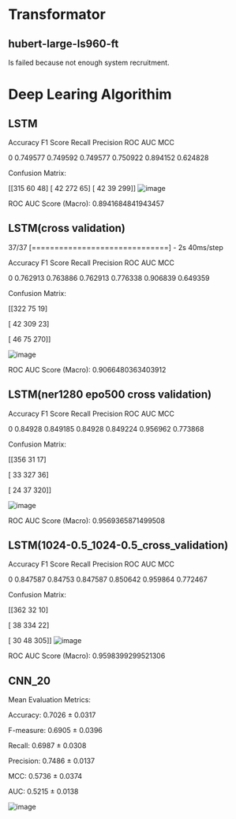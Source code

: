 # Transformator
## hubert-large-ls960-ft
Is failed because not enough system recruitment. 
# Deep Learing Algorithim
## LSTM
   Accuracy  F1 Score    Recall  Precision   ROC AUC       MCC 
   
0  0.749577  0.749592  0.749577   0.750922  0.894152  0.624828 

Confusion Matrix: 

[[315  60  48] 
 [ 42 272  65] 
 [ 42  39 299]] 
![image](https://github.com/ArtunKARA/MusicEmotionRecognition/assets/76822513/3bad2473-3cad-4bee-b14b-db98919790d3)

ROC AUC Score (Macro): 0.8941684841943457
## LSTM(cross validation)
37/37 [==============================] - 2s 40ms/step

   Accuracy  F1 Score    Recall  Precision   ROC AUC       MCC
   
0  0.762913  0.763886  0.762913   0.776338  0.906839  0.649359

Confusion Matrix:

[[322  75  19]

 [ 42 309  23]
 
 [ 46  75 270]]
 
![image](https://github.com/ArtunKARA/MusicEmotionRecognition/assets/76822513/14d266b9-4117-49cf-aaa7-6ea846716f55)

ROC AUC Score (Macro): 0.9066480363403912
## LSTM(ner1280 epo500 cross validation)
   Accuracy  F1 Score   Recall  Precision   ROC AUC       MCC
   
0   0.84928  0.849185  0.84928   0.849224  0.956962  0.773868

Confusion Matrix:

[[356  31  17]

 [ 33 327  36]
 
 [ 24  37 320]]
 
![image](https://github.com/ArtunKARA/MusicEmotionRecognition/assets/76822513/a2c7c119-09d7-4169-87b5-a7c12e017196)

ROC AUC Score (Macro): 0.9569365871499508

## LSTM(1024-0.5_1024-0.5_cross_validation)

   Accuracy  F1 Score    Recall  Precision   ROC AUC       MCC
   
0  0.847587   0.84753  0.847587   0.850642  0.959864  0.772467 

Confusion Matrix: 

[[362  32  10] 

 [ 38 334  22] 
 
 [ 30  48 305]] 
 ![image](https://github.com/ArtunKARA/MusicEmotionRecognition/assets/76822513/d6323b2b-cf43-4eff-b942-c448320187f6)

ROC AUC Score (Macro): 0.9598399299521306


## CNN_20
Mean Evaluation Metrics: 

Accuracy: 0.7026 ± 0.0317 

F-measure: 0.6905 ± 0.0396 

Recall: 0.6987 ± 0.0308 

Precision: 0.7486 ± 0.0137 

MCC: 0.5736 ± 0.0374 

AUC: 0.5215 ± 0.0138 

![image](https://github.com/ArtunKARA/MusicEmotionRecognition/assets/76822513/e754d04d-a427-479f-9693-b7332b2e83d4)

